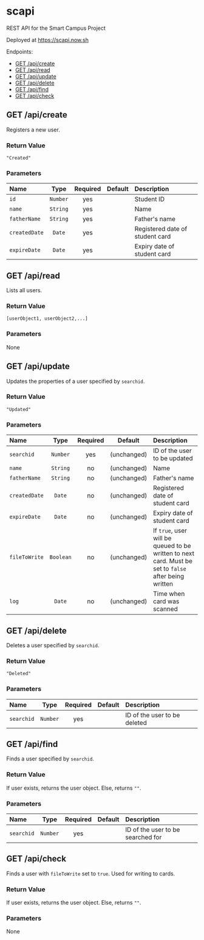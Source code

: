 # scapi
REST API for the Smart Campus Project

Deployed at https://scapi.now.sh

Endpoints:
- [GET /api/create](#get-apicreate)
- [GET /api/read](#get-apiread)
- [GET /api/update](#get-apiupdate)
- [GET /api/delete](#get-apidelete)
- [GET /api/find](#get-apifind)
- [GET /api/check](#get-apicheck)

## GET /api/create
Registers a new user.
### Return Value
`"Created"`
### Parameters
| Name          | Type     | Required | Default | Description                     |
| :-            | :-:      | :-:      | :-:     | :-                              |
| `id`          | `Number` | yes      |         | Student ID                      |
| `name`        | `String` | yes      |         | Name                            |
| `fatherName`  | `String` | yes      |         | Father's name                   |
| `createdDate` | `Date`   | yes      |         | Registered date of student card |
| `expireDate`  | `Date`   | yes      |         | Expiry date of student card     |

## GET /api/read
Lists all users.
### Return Value
`[userObject1, userObject2,...]`
### Parameters
None

## GET /api/update
Updates the properties of a user specified by `searchid`.
### Return Value
`"Updated"`
### Parameters
| Name          | Type      | Required | Default       | Description                     |
| :-            | :-:       | :-:      | :-:           | :-                              |
| `searchid`    | `Number`  | yes      | \(unchanged\) | ID of the user to be updated    |
| `name`        | `String`  | no       | \(unchanged\) | Name                            |
| `fatherName`  | `String`  | no       | \(unchanged\) | Father's name                   |
| `createdDate` | `Date`    | no       | \(unchanged\) | Registered date of student card |
| `expireDate`  | `Date`    | no       | \(unchanged\) | Expiry date of student card     |
| `fileToWrite` | `Boolean` | no       | \(unchanged\) | If `true`, user will be queued to be written to next card. Must be set to `false` after being written |
| `log`         | `Date`    | no       | \(unchanged\) | Time when card was scanned      |

## GET /api/delete
Deletes a user specified by `searchid`.
### Return Value
`"Deleted"`
### Parameters
| Name       | Type     | Required | Default | Description                  |
| :-         | :-:      | :-:      | :-:     | :-                           |
| `searchid` | `Number` | yes      |         | ID of the user to be deleted |
 
## GET /api/find
Finds a user specified by `searchid`.
### Return Value
If user exists, returns the user object. Else, returns `""`.
### Parameters
| Name       | Type     | Required | Default | Description                       |
| :-         | :-:      | :-:      | :-:     | :-                                |
| `searchid` | `Number` | yes      |         | ID of the user to be searched for |

## GET /api/check
Finds a user with `fileToWrite` set to `true`. Used for writing to cards.
### Return Value
If user exists, returns the user object. Else, returns `""`.
### Parameters
None
